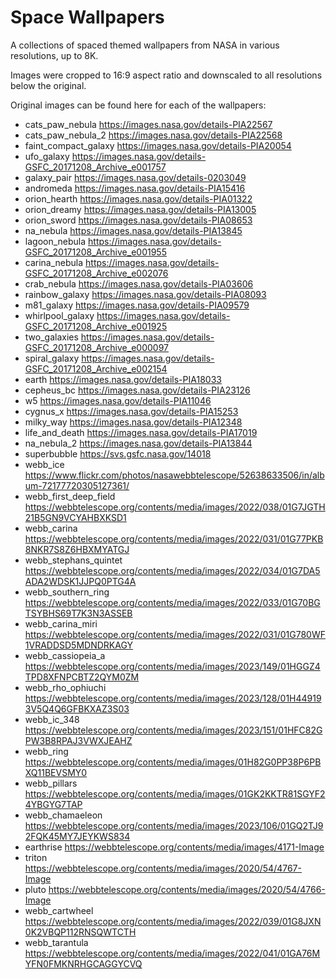 # Space Wallpapers
A collections of spaced themed wallpapers from NASA in various resolutions, up to 8K.

Images were cropped to 16:9 aspect ratio and downscaled to all resolutions below the original.

Original images can be found here for each of the wallpapers:
* cats_paw_nebula https://images.nasa.gov/details-PIA22567
* cats_paw_nebula_2 https://images.nasa.gov/details-PIA22568
* faint_compact_galaxy https://images.nasa.gov/details-PIA20054
* ufo_galaxy https://images.nasa.gov/details-GSFC_20171208_Archive_e001757
* galaxy_pair https://images.nasa.gov/details-0203049
* andromeda https://images.nasa.gov/details-PIA15416
* orion_hearth https://images.nasa.gov/details-PIA01322
* orion_dreamy https://images.nasa.gov/details-PIA13005
* orion_sword https://images.nasa.gov/details-PIA08653
* na_nebula https://images.nasa.gov/details-PIA13845
* lagoon_nebula https://images.nasa.gov/details-GSFC_20171208_Archive_e001955
* carina_nebula https://images.nasa.gov/details-GSFC_20171208_Archive_e002076
* crab_nebula https://images.nasa.gov/details-PIA03606
* rainbow_galaxy https://images.nasa.gov/details-PIA08093
* m81_galaxy https://images.nasa.gov/details-PIA09579
* whirlpool_galaxy https://images.nasa.gov/details-GSFC_20171208_Archive_e001925
* two_galaxies https://images.nasa.gov/details-GSFC_20171208_Archive_e000097
* spiral_galaxy https://images.nasa.gov/details-GSFC_20171208_Archive_e002154
* earth https://images.nasa.gov/details-PIA18033
* cepheus_bc https://images.nasa.gov/details-PIA23126
* w5 https://images.nasa.gov/details-PIA11046
* cygnus_x https://images.nasa.gov/details-PIA15253
* milky_way https://images.nasa.gov/details-PIA12348
* life_and_death https://images.nasa.gov/details-PIA17019
* na_nebula_2 https://images.nasa.gov/details-PIA13844
* superbubble https://svs.gsfc.nasa.gov/14018
* webb_ice https://www.flickr.com/photos/nasawebbtelescope/52638633506/in/album-72177720305127361/
* webb_first_deep_field https://webbtelescope.org/contents/media/images/2022/038/01G7JGTH21B5GN9VCYAHBXKSD1
* webb_carina https://webbtelescope.org/contents/media/images/2022/031/01G77PKB8NKR7S8Z6HBXMYATGJ
* webb_stephans_quintet https://webbtelescope.org/contents/media/images/2022/034/01G7DA5ADA2WDSK1JJPQ0PTG4A
* webb_southern_ring https://webbtelescope.org/contents/media/images/2022/033/01G70BGTSYBHS69T7K3N3ASSEB
* webb_carina_miri https://webbtelescope.org/contents/media/images/2022/031/01G780WF1VRADDSD5MDNDRKAGY
* webb_cassiopeia_a https://webbtelescope.org/contents/media/images/2023/149/01HGGZ4TPD8XFNPCBTZ2QYM0ZM
* webb_rho_ophiuchi https://webbtelescope.org/contents/media/images/2023/128/01H449193V5Q4Q6GFBKXAZ3S03
* webb_ic_348 https://webbtelescope.org/contents/media/images/2023/151/01HFC82GPW3B8RPAJ3VWXJEAHZ
* webb_ring https://webbtelescope.org/contents/media/images/01H82G0PP38P6PBXQ11BEVSMY0
* webb_pillars https://webbtelescope.org/contents/media/images/01GK2KKTR81SGYF24YBGYG7TAP
* webb_chamaeleon https://webbtelescope.org/contents/media/images/2023/106/01GQ2TJ92FQK45MY7JEYKWS834
* earthrise https://webbtelescope.org/contents/media/images/4171-Image
* triton https://webbtelescope.org/contents/media/images/2020/54/4767-Image
* pluto https://webbtelescope.org/contents/media/images/2020/54/4766-Image
* webb_cartwheel https://webbtelescope.org/contents/media/images/2022/039/01G8JXN0K2VBQP112RNSQWTCTH
* webb_tarantula https://webbtelescope.org/contents/media/images/2022/041/01GA76MYFN0FMKNRHGCAGGYCVQ
